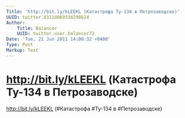 ```yaml
---
Title: 'http://bit.ly/kLEEKL (Катастрофа Ту-134 в Петрозаводске)'
UUID: twitter.83114069334298624
Author:
    Title: Balancer
    UUID: twitter.user.balancer73
Date: 'Tue, 21 Jun 2011 14:08:32 +0400'
Type: Post
Markup: Text
---
```


# http://bit.ly/kLEEKL (Катастрофа Ту-134 в Петрозаводске)

http://bit.ly/kLEEKL (#Катастрофа #Ту-134 в #Петрозаводске)